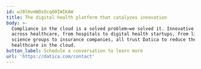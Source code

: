 ```yaml
---
id: wJ0lHvmWOsOcq80IWIKAW
title: The digital health platform that catalyzes innovation
body: >-
  Compliance in the cloud is a solved problem—we solved it. Innovative teams
  across healthcare, from hospitals to digital health startups, from life
  science groups to insurance companies, all trust Datica to reduce the risks of
  healthcare in the cloud.
button_label: Schedule a conversation to learn more
url: 'https://datica.com/contact'
---
```


  